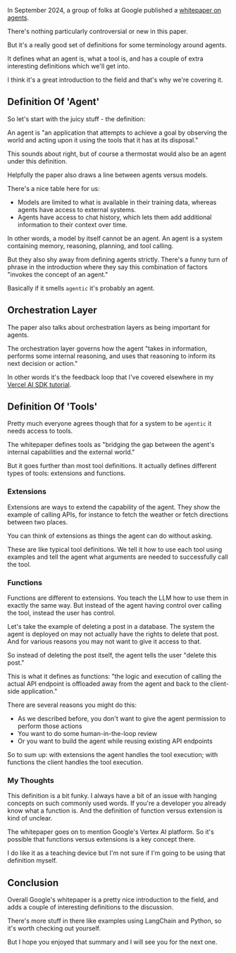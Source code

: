In September 2024, a group of folks at Google published a [whitepaper on agents](https://www.kaggle.com/whitepaper-agents).

There's nothing particularly controversial or new in this paper.

But it's a really good set of definitions for some terminology around agents.

It defines what an agent is, what a tool is, and has a couple of extra interesting definitions which we'll get into.

I think it's a great introduction to the field and that's why we're covering it.

## Definition Of 'Agent'

So let's start with the juicy stuff - the definition:

An agent is "an application that attempts to achieve a goal by observing the world and acting upon it using the tools that it has at its disposal."

This sounds about right, but of course a thermostat would also be an agent under this definition.

Helpfully the paper also draws a line between agents versus models.

There's a nice table here for us:

- Models are limited to what is available in their training data, whereas agents have access to external systems.
- Agents have access to chat history, which lets them add additional information to their context over time.

In other words, a model by itself cannot be an agent. An agent is a system containing memory, reasoning, planning, and tool calling.

But they also shy away from defining agents strictly. There's a funny turn of phrase in the introduction where they say this combination of factors "invokes the concept of an agent."

Basically if it smells `agentic` it's probably an agent.

## Orchestration Layer

The paper also talks about orchestration layers as being important for agents.

The orchestration layer governs how the agent "takes in information, performs some internal reasoning, and uses that reasoning to inform its next decision or action."

In other words it's the feedback loop that I've covered elsewhere in my [Vercel AI SDK tutorial](https://www.aihero.dev/agents-with-vercel-ai-sdk?list=vercel-ai-sdk-tutorial).

## Definition Of 'Tools'

Pretty much everyone agrees though that for a system to be `agentic` it needs access to tools.

The whitepaper defines tools as "bridging the gap between the agent's internal capabilities and the external world."

But it goes further than most tool definitions. It actually defines different types of tools: extensions and functions.

### Extensions

Extensions are ways to extend the capability of the agent. They show the example of calling APIs, for instance to fetch the weather or fetch directions between two places.

You can think of extensions as things the agent can do without asking.

These are like typical tool definitions. We tell it how to use each tool using examples and tell the agent what arguments are needed to successfully call the tool.

### Functions

Functions are different to extensions. You teach the LLM how to use them in exactly the same way. But instead of the agent having control over calling the tool, instead the user has control.

Let's take the example of deleting a post in a database. The system the agent is deployed on may not actually have the rights to delete that post. And for various reasons you may not want to give it access to that.

So instead of deleting the post itself, the agent tells the user "delete this post."

This is what it defines as functions: "the logic and execution of calling the actual API endpoint is offloaded away from the agent and back to the client-side application."

There are several reasons you might do this:

- As we described before, you don't want to give the agent permission to perform those actions
- You want to do some human-in-the-loop review
- Or you want to build the agent while reusing existing API endpoints

So to sum up: with extensions the agent handles the tool execution; with functions the client handles the tool execution.

### My Thoughts

This definition is a bit funky. I always have a bit of an issue with hanging concepts on such commonly used words. If you're a developer you already know what a function is. And the definition of function versus extension is kind of unclear.

The whitepaper goes on to mention Google's Vertex AI platform. So it's possible that functions versus extensions is a key concept there.

I do like it as a teaching device but I'm not sure if I'm going to be using that definition myself.

## Conclusion

Overall Google's whitepaper is a pretty nice introduction to the field, and adds a couple of interesting definitions to the discussion.

There's more stuff in there like examples using LangChain and Python, so it's worth checking out yourself.

But I hope you enjoyed that summary and I will see you for the next one.
